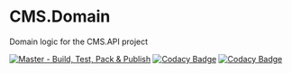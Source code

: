 # CMS.Domain
Domain logic for the CMS.API project

[![Master - Build, Test, Pack & Publish](https://github.com/AdamBOD/CMS.Domain/actions/workflows/master-build.yml/badge.svg?branch=master)](https://github.com/AdamBOD/CMS.Domain/actions/workflows/master-build.yml)
[![Codacy Badge](https://app.codacy.com/project/badge/Grade/9f552021a76b4dea9400af8df33d3863)](https://www.codacy.com?utm_source=github.com&amp;utm_medium=referral&amp;utm_content=Web-Env/CMS.Domain&amp;utm_campaign=Badge_Grade)
[![Codacy Badge](https://app.codacy.com/project/badge/Coverage/9f552021a76b4dea9400af8df33d3863)](https://www.codacy.com?utm_source=github.com&utm_medium=referral&utm_content=Web-Env/CMS.Domain&utm_campaign=Badge_Coverage)
